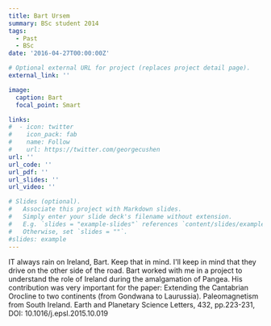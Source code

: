 ```yaml
---
title: Bart Ursem
summary: BSc student 2014
tags:
  - Past
  - BSc
date: '2016-04-27T00:00:00Z'

# Optional external URL for project (replaces project detail page).
external_link: ''

image:
  caption: Bart
  focal_point: Smart

links:
#  - icon: twitter
#    icon_pack: fab
#    name: Follow
#    url: https://twitter.com/georgecushen
url: ''
url_code: ''
url_pdf: ''
url_slides: ''
url_video: ''

# Slides (optional).
#   Associate this project with Markdown slides.
#   Simply enter your slide deck's filename without extension.
#   E.g. `slides = "example-slides"` references `content/slides/example-slides.md`.
#   Otherwise, set `slides = ""`.
#slides: example
---
```

IT always rain on Ireland, Bart. Keep that in mind. I'll keep in mind that they drive on the other side of the road. Bart worked with me in a project to understand the role of Ireland during the amalgamation of Pangea. His contribution was very important for the paper:
Extending the Cantabrian Orocline to two continents (from Gondwana to Laurussia). Paleomagnetism from South Ireland. Earth and Planetary Science Letters, 432, pp.223-231, DOI: 10.1016/j.epsl.2015.10.019